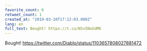 ```yaml
---
favorite_count: 6
retweet_count: 1
created_at: "2019-03-10T17:12:03.000Z"
lang: en
full_text: Bought! https://t.co/NSv5NoSdMK
---
```


Bought! <https://twitter.com/Diablo/status/1103657808027881472>
